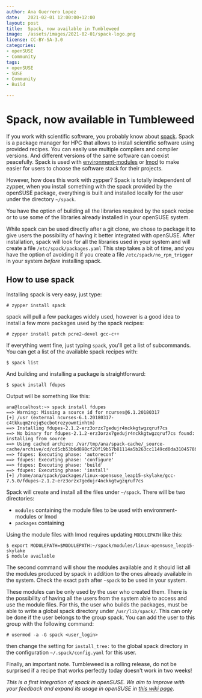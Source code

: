 ```yaml
---
author: Ana Guerrero Lopez
date:   2021-02-01 12:00:00+12:00
layout: post
title:  Spack, now available in Tumbleweed
image:  /assets/images/2021-02-01/spack-logo.png
license: CC-BY-SA-3.0
categories:
- openSUSE
- Community
tags:
- openSUSE
- SUSE
- Community
- Build

---
```

# Spack, now available in Tumbleweed

If you work with scientific software, you probably know about [spack](https://spack.io/).
Spack is a package manager for HPC that allows to install scientific software using provided recipes. You can easily use multiple compilers and compiler versions. And different versions of the same software can coexist peacefully.
Spack is used with [environment-modules](http://modules.sourceforge.net/) or [lmod](https://lmod.readthedocs.io/en/latest/) to make easier for users to choose the software stack for their projects.

However, how does this work with zypper? Spack is totally independent of zypper, when you install something with the spack provided by the openSUSE package, everything is built and installed locally  for the user under the directory `~/spack`.

You have the option of building all the libraries required by the spack recipe or to use some of the libraries already installed  in your openSUSE system.

While spack can be used directly after a git clone, we chose to package it to give users the possibility of having it better integrated with openSUSE. After installation, spack will look for all the libraries used in your system and will create
a file `/etc/spack/packages.yaml`
This step takes a bit of time, and you have the option of avoiding it if you create a file `/etc/spack/no_rpm_trigger` in your system *before* installing spack.


## How to use spack

Installing spack is very easy, just type:

    # zypper install spack

spack will pull a few packages widely used, however is a good idea to install a few more packages used by the spack recipes:

    # zypper install patch pcre2-devel gcc-c++

If everything went fine, just typing `spack`, you'll get a list of subcommands. You can get a list of the available spack recipes with:

    $ spack list

And building and installing a package is straightforward:

    $ spack install fdupes

Output will be something like this:

```
ana@localhost:~> spack install fdupes
==> Warning: Missing a source id for ncurses@6.1.20180317
[+] /usr (external ncurses-6.1.20180317-c4tkkuqm2rejq5ecbotrezyowmtinhtm)
==> Installing fdupes-2.1.2-erz3orzx7gedujr4nckkgtwgzqruf7cs
==> No binary for fdupes-2.1.2-erz3orzx7gedujr4nckkgtwgzqruf7cs found: installing from source
==> Using cached archive: /var/tmp/ana/spack-cache/_source-cache/archive/cd/cd5cb53b6d898cf20f19b57b81114a5b263cc1149cd0da3104578b083b2837bd.tar.gz
==> fdupes: Executing phase: 'autoreconf'
==> fdupes: Executing phase: 'configure'
==> fdupes: Executing phase: 'build'
==> fdupes: Executing phase: 'install'
[+] /home/ana/spack/packages/linux-opensuse_leap15-skylake/gcc-7.5.0/fdupes-2.1.2-erz3orzx7gedujr4nckkgtwgzqruf7cs

```

Spack will create and install all the files under `~/spack`. There will be two directories: 
* `modules` containing the module files to be used with environment-modules or lmod
* `packages` containing

Using the module files with lmod requires updating `MODULEPATH` like this:

    $ export MODULEPATH=$MODULEPATH:~/spack/modules/linux-opensuse_leap15-skylake
    $ module available

The second command will show the modules available and it should list all the modules produced by spack in addition to the ones already available in the system. Check the exact path after `~spack` to be used in your system.

These modules can be only used by the user who created them. There is the possibility of having all the users from the system able to access and use the module files.
For this, the user who builds the packages, must be able to write a global spack  directory under `/usr/lib/spack/`. This can only be done if the user belongs
to the group spack. You can add the user to this group with the following command:

    # usermod -a -G spack <user_login>

then change the setting for `install_tree:` to the global spack directory in the
configuration `~/.spack/config.yaml` for this user.


Finally, an important note. Tumbleweed is a rolling release, do not be surprised if a recipe that works perfectly today doesn't work in two weeks!

*This is a first integration of spack in openSUSE. We aim to improve with your feedback and expand its usage in openSUSE in [this wiki page](https://en.opensuse.org/HPC:spack).*

